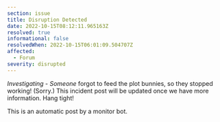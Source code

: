 ```yaml
---
section: issue
title: Disruption Detected
date: 2022-10-15T08:12:11.965163Z
resolved: true
informational: false
resolvedWhen: 2022-10-15T06:01:09.504707Z
affected:
  - Forum
severity: disrupted
---
```

*Investigating* - _Someone_ forgot to feed the plot bunnies, so they stopped working! (Sorry.) This incident post will be updated once we have more information. Hang tight!

This is an automatic post by a monitor bot.
        